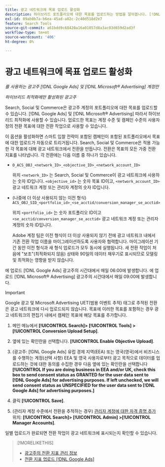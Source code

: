 ```yaml
---
title: 광고 네트워크에 목표 업로드 활성화
description: 하이브리드 포트폴리오에 대한 목표를 업로드하는 방법을 알아봅니다. [!DNL Google Ads] 및 [!DNL Microsoft® Advertising].
exl-id: 09ab0b7a-b6ea-45ad-a82c-2c40d518d2e7
feature: Search Tools
source-git-commit: a61bdd9c68420a16a01057d8a3ac03d659d2ad3f
workflow-type: tm+mt
source-wordcount: '406'
ht-degree: 0%

---
```


# 광고 네트워크에 목표 업로드 활성화

*를 사용하는 광고주 [!DNL Google Ads] 및 [!DNL Microsoft® Advertising] 계정만*

*하이브리드 최적화에만 활성화된 광고주*

Search, Social 및 Commerce은 광고주 계정의 포트폴리오에 대한 목표를 업로드할 수 있습니다. [!DNL Google Ads] 및 [!DNL Microsoft® Advertising] 따라서 하이브리드 최적화에 사용할 수 있습니다. 업로드한 목표는 계정 수준 및 캠페인 수준의 사용자 정의 전환 목표에 대한 전환 작업으로 사용할 수 있습니다.

이 옵션을 활성화하면 스마트 입찰 전략이 포함된 캠페인이 포함된 포트폴리오에서 목표에 대한 업로드가 자동으로 트리거됩니다. Search, Social 및 Commerce은 적용 가능한 각 목표에 대해 광고 네트워크에서 전환을 만듭니다. 전환은 목표의 모든 가중 전환 지표를 나타냅니다. 각 전환에는 다음 이름 중 하나가 있습니다.

* `O_ACS_OBJ_<network_ID>_<objective_ID>_<network_account_ID>`

  위치 `<network_ID>` 는 Search, Social 및 Commerce이 광고 네트워크에 사용하는 숫자 ID입니다. `<objective_id>` 는 숫자 목표 ID이고, `<network_account_ID>` 광고 네트워크 계정 또는 관리자 계정의 숫자 ID입니다.

* (나중에 더 이상 사용되지 않는 이전 형식) `ACS_OBJ_SID_<portfolio_id>_<se_acctid/conversion_manager_se_acctid>`

  위치 `<portfolio_id>` 는 숫자 포트폴리오 ID이고 `<se_acctid/conversion_manager_se_acctid>` 광고 네트워크 계정 또는 관리자 계정의 숫자 ID입니다.

  Adobe 계정 팀은 이전 형식이 더 이상 사용되지 않기 전에 광고 네트워크 내에서 기존 전환 작업 이름을 마이그레이션하도록 사용자와 협력합니다. 마이그레이션 기간 동안 이전 형식과 새 형식 업로드가 모두 동시에 실행됩니다. 새 전환 작업이 처음에 &quot;보조&quot;(최적화되지 않음) 상태와 90일의 데이터 채우기로 표시되므로 모델링 및 최적화는 영향을 받지 않습니다.

에 업로드 [!DNL Google Ads] 광고주의 시간대에서 매일 06:00에 발생합니다. 에 업로드 [!DNL Microsoft® Advertising] 광고주의 시간대에서 매일 09:00에 발생합니다.

>[!IMPORTANT]
>
>Google 광고 및 Microsoft Advertising UET(범용 이벤트 추적) 태그로 추적된 전환은 광고 네트워크에 다시 업로드되지 않습니다. 목표에 이러한 목표를 포함하는 경우 광고 네트워크의 편집기 내에서 캠페인 목표에 해당 목표를 추가합니다.

<!--
>[!IMPORTANT]
>
>Objectives for hybrid portfolios may include conversion goals from multiple ad networks and other types of conversion metrics. However, the individual campaigns in the portfolio can't include conversion goals that aren't included in the portfolio's objective; using additional conversion goals may impact portfolio performance.
-->

<!-- Can conversions from events triggered on other ad networks be included in the portfolio (and just be ignored)? -->

1. 메인 메뉴에서 **[!UICONTROL Search]> [!UICONTROL Tools] >[!UICONTROL Conversion Upload Setup]**.

1. 옆에 있는 확인란을 선택합니다. **[!UICONTROL Enable Objective Upload]**.

1. (광고주: [!DNL Google Ads] 유럽 경제 지역(EEA) 또는 영국(영국)에서 비즈니스를 수행하는 계정(선택 사항) EEA 및 영국 사용자로부터 광고 목적으로 데이터를 업로드하는 것에 대한 동의를 수집한 경우 다음 옆에 있는 확인란을 선택합니다 **[!UICONTROL If you are doing business in EEA and/or UK, check this box to send consent status as GRANTED for the user data sent to [!DNL Google Ads] for advertising purposes. If left unchecked, we will send consent status as UNSPECIFIED for the user data sent to [!DNL Google Ads] for advertising purposes.]**

1. 클릭 **[!UICONTROL Save]**.

1. (관리자 계정 수준에서 전환을 추적하는 경우) [관리자 계정에 대한 자격 증명 추가](/help/search-social-commerce/admin/manager-accounts.md) 위치: **[!UICONTROL Search]> [!UICONTROL Admin] >[!UICONTROL Manager Accounts]**.

일별 업로드가 완료되면 전환 작업이 광고 네트워크에 표시되는지 확인할 수 있습니다.

>[!MORELIKETHIS]
>
>* [광고주의 전환 지표 관리 정보](/help/search-social-commerce/admin/conversion-metrics/conversion-metric-about.md)
>* [전환 지표 업로드 [!DNL Google Ads]](conversion-metrics-upload-to-google.md)

